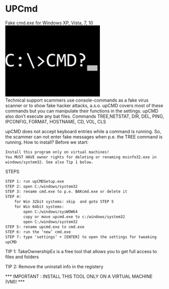 # UPCmd
Fake cmd.exe for Windows XP, Vista, 7, 10 <br>
<img stle="float:left;" src="https://github.com/UfoPilotTools/UPCmd/blob/1c807f69080b50639ca0641eaa9fcce521b68fd2/cmd.jpg">
<br>
Technical support scammers use console-commands as a fake virus scanner or to show fake hacker attacks, a.s.o.
upCMD covers most of these commands but you can manipulate their functions in the settings.
upCMD also don’t execute any bat files.
Commands TREE,NETSTAT, DIR, DEL, PING, IPCONFIG, FORMAT, HOSTNAME, CD, VOL, CLS

upCMD does not accept keyboard entries while a command is running. So, the scammer can not enter fake messages when p.e. the TREE command is running.
How to install?
Before we start:

    Install this program only on virtual machines!
    You MUST HAVE owner rights for deleting or renaming msinfo32.exe in windows/system32. See also Tip 1 below.

 
STEPS

    STEP 1: run upCMDSetup.exe
    STEP 2: open C:/windows/system32
    STEP 3: rename cmd.exe to p.e. BAKcmd.exe or delete it
    STEP 4:
        for Win 32bit systems: skip  and goto STEP 5
        for Win 64bit systems:
            open C:/windows/sysWOW64
            copy or move upcmd.exe to c:/windows/system32
            open C:/windows/system32
    STEP 5: rename upcmd.exe to cmd.exe
    STEP 6: run the ‘new’ cmd.exe
    STEP 7: type ‘settings’ + [ENTER] to open the settings for tweaking upCMD



TIP 1: TakeOwnershipEx is a free tool that allows you to get full access to files and folders

TIP 2: Remove the uninstall info in the registery

*** IMPORTANT : INSTALL THIS TOOL ONLY ON A VIRTUAL MACHINE (VM)! ***
